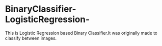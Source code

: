 # BinaryClassifier-LogisticRegression-
This is Logistic Regression based Binary Classifier.It was originally made to classify between images.
